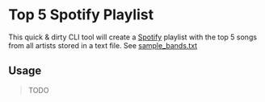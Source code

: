 # Top 5 Spotify Playlist

This quick & dirty CLI tool will create a [Spotify](https://spotify.com) playlist with the top 5 songs from all artists stored in a text file. See [sample_bands.txt](sample_bands.txt)

## Usage

> TODO